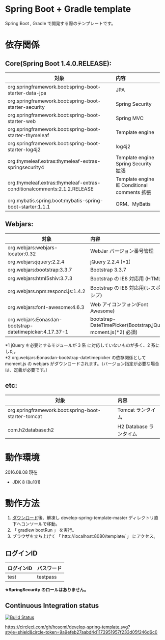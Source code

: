 Spring Boot + Gradle template
=============

Spring Boot , Gradle で開発する際のテンプレートです。


# 依存関係  

## Core(Spring Boot 1.4.0.RELEASE):

| 対象        | 内容  |
| ------------- | :----- |
| org.springframework.boot:spring-boot-starter-data-jpa | JPA |
| org.springframework.boot:spring-boot-starter-security | Spring Security |
| org.springframework.boot:spring-boot-starter-web | Spring MVC |
| org.springframework.boot:spring-boot-starter-thymeleaf | Template engine |
| org.springframework.boot:spring-boot-starter-log4j2 | log4j2 |
| org.thymeleaf.extras:thymeleaf-extras-springsecurity4 | Template engine Spring Security 拡張 |
| org.thymeleaf.extras:thymeleaf-extras-conditionalcomments:2.1.2.RELEASE | Template engine IE Conditional comments 拡張 |
| org.mybatis.spring.boot:mybatis-spring-boot-starter:1.1.1 | ORM、MyBatis |

## Webjars:

| 対象        | 内容  |
| ------------- | :----- |
| org.webjars:webjars-locator:0.32 | WebJar バージョン番号管理 |
| org.webjars:jquery:2.2.4 | jQuery 2.2.4 (*1) |
| org.webjars:bootstrap:3.3.7 | Bootstrap 3.3.7 |
| org.webjars:html5shiv:3.7.3 | Bootstrap の IE8 対応用 (HTML5) |
| org.webjars.npm:respond.js:1.4.2 | Bootstrap の IE8 対応用(レスポンシブ) |
| org.webjars:font-awesome:4.6.3 | Web アイコンフォン(Font Awesome) |
| org.webjars:Eonasdan-bootstrap-datetimepicker:4.17.37-1 | bootstrap-DateTimePicker(Bootstrap,jQuery, moment.js(*2) 必須) |


*1 jQuery を必要とするモジュールが 3 系 に対応していないものが多く、2 系にした。  
*2 org.webjars:Eonasdan-bootstrap-datetimepicker の依存関係として moment.js の webjars がダウンロードされます。（バージョン指定が必要な場合は、定義が必要です。）

## etc:

| 対象        | 内容  |
| ------------- | :----- |
| org.springframework.boot:spring-boot-starter-tomcat | Tomcat ランタイム |
| com.h2database:h2| H2 Database ランタイム |


# 動作環境

2016.08.08 現在  

* JDK 8 (8u101)


# 動作方法

1. [ダウンロード](https://github.com/hosomi/develop-spring-template/archive/master.zip "ダウンロード")後、解凍し develop-spring-template-master ディレクトリ直下へコンソールで移動。
2. 「 gradlew bootRun 」 を実行。
3. ブラウザを立ち上げて 「 http://localhost:8080/template/ 」 にアクセス。


## ログインID

| ログインID       | パスワード  |
| ------------- | ----- |
| test | testpass |

**※SpringSecurity  のロールはありません。**


Continuous Integration status
-----------------------------

[![Build Status](https://travis-ci.org/hosomi/develop-spring-template.svg?branch=master)](https://travis-ci.org/hosomi/develop-spring-template)  


https://circleci.com/gh/hosomi/develop-spring-template.svg?style=shield&circle-token=9a9efeb27aabd4d1173951957f233d05f246d6c0  
